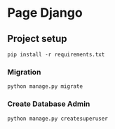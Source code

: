 # Page Django

## Project setup
```
pip install -r requirements.txt
```

### Migration
```
python manage.py migrate
```

### Create Database Admin
```
python manage.py createsuperuser
```